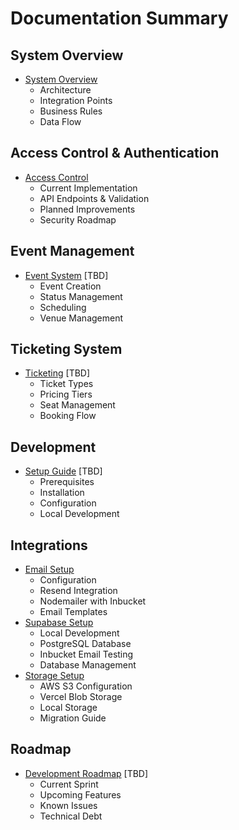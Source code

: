 # Documentation Summary

## System Overview
- [System Overview](system-overview.md)
  - Architecture
  - Integration Points
  - Business Rules
  - Data Flow

## Access Control & Authentication
- [Access Control](access-control.md)
  - Current Implementation
  - API Endpoints & Validation
  - Planned Improvements
  - Security Roadmap

## Event Management
- [Event System](event-system.md) [TBD]
  - Event Creation
  - Status Management
  - Scheduling
  - Venue Management

## Ticketing System
- [Ticketing](ticketing-system.md) [TBD]
  - Ticket Types
  - Pricing Tiers
  - Seat Management
  - Booking Flow

## Development
- [Setup Guide](setup-guide.md) [TBD]
  - Prerequisites
  - Installation
  - Configuration
  - Local Development

## Integrations
- [Email Setup](email-setup.md)
  - Configuration
  - Resend Integration
  - Nodemailer with Inbucket
  - Email Templates
- [Supabase Setup](supabase-setup.md)
  - Local Development
  - PostgreSQL Database
  - Inbucket Email Testing
  - Database Management
- [Storage Setup](storage-setup.md)
  - AWS S3 Configuration
  - Vercel Blob Storage
  - Local Storage
  - Migration Guide

## Roadmap
- [Development Roadmap](roadmap.md) [TBD]
  - Current Sprint
  - Upcoming Features
  - Known Issues
  - Technical Debt